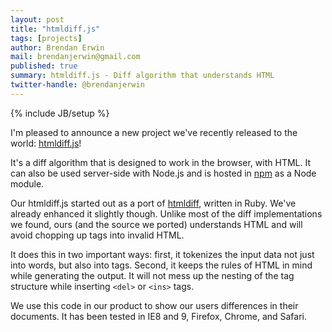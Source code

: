 ```yaml
---
layout: post
title: "htmldiff.js"
tags: [projects]
author: Brendan Erwin
mail: brendanjerwin@gmail.com
published: true
summary: htmldiff.js - Diff algorithm that understands HTML
twitter-handle: @brendanjerwin
---
```

{% include JB/setup %}

I'm pleased to announce a new project we've recently released to the
world: [htmldiff.js](https://github.com/tnwinc/htmldiff.js)!

It's a diff algorithm that is designed to work in the browser, with
HTML. It can also be used server-side with Node.js and is hosted in
[npm](https://npmjs.org/package/htmldiff) as a Node module.

Our htmldiff.js started out as a port of
[htmldiff](https://github.com/myobie/htmldiff), written in Ruby. We've
already enhanced it slightly though.
Unlike most of the diff implementations we found, ours (and the source
we ported) understands HTML and will avoid chopping up tags into invalid
HTML.

It does this in two important ways: first, it tokenizes the input data
not just into words, but also into tags. Second, it keeps the rules of
HTML in mind while generating the output. It will not mess up the
nesting of the tag structure while inserting `<del>` or `<ins>` tags.

We use this code in our product to show our users differences in their
documents. It has been tested in IE8 and 9, Firefox, Chrome, and Safari.
